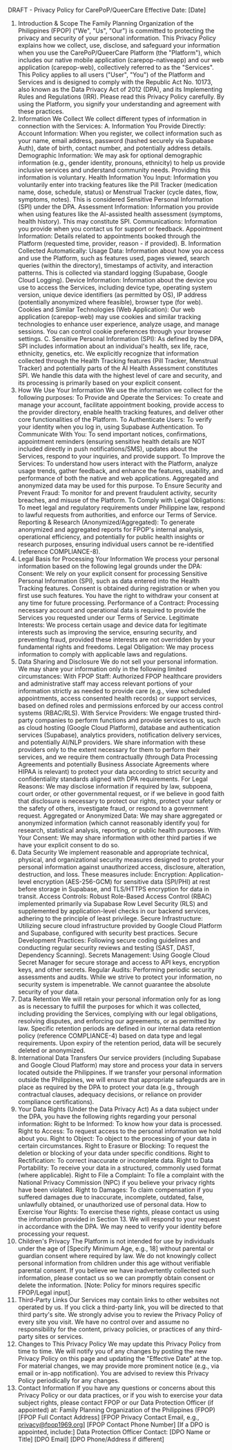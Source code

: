 DRAFT - Privacy Policy for CarePoP/QueerCare
Effective Date: [Date]
1. Introduction & Scope
The Family Planning Organization of the Philippines (FPOP) ("We", "Us", "Our") is committed to protecting the privacy and security of your personal information. This Privacy Policy explains how we collect, use, disclose, and safeguard your information when you use the CarePoP/QueerCare Platform (the "Platform"), which includes our native mobile application (carepop-nativeapp) and our web application (carepop-web), collectively referred to as the "Services".
This Policy applies to all users ("User", "You") of the Platform and Services and is designed to comply with the Republic Act No. 10173, also known as the Data Privacy Act of 2012 (DPA), and its Implementing Rules and Regulations (IRR). Please read this Privacy Policy carefully. By using the Platform, you signify your understanding and agreement with these practices.
2. Information We Collect
We collect different types of information in connection with the Services:
A. Information You Provide Directly:
Account Information: When you register, we collect information such as your name, email address, password (hashed securely via Supabase Auth), date of birth, contact number, and potentially address details.
Demographic Information: We may ask for optional demographic information (e.g., gender identity, pronouns, ethnicity) to help us provide inclusive services and understand community needs. Providing this information is voluntary.
Health Information You Input: Information you voluntarily enter into tracking features like the Pill Tracker (medication name, dose, schedule, status) or Menstrual Tracker (cycle dates, flow, symptoms, notes). This is considered Sensitive Personal Information (SPI) under the DPA.
Assessment Information: Information you provide when using features like the AI-assisted health assessment (symptoms, health history). This may constitute SPI.
Communications: Information you provide when you contact us for support or feedback.
Appointment Information: Details related to appointments booked through the Platform (requested time, provider, reason - if provided).
B. Information Collected Automatically:
Usage Data: Information about how you access and use the Platform, such as features used, pages viewed, search queries (within the directory), timestamps of activity, and interaction patterns. This is collected via standard logging (Supabase, Google Cloud Logging).
Device Information: Information about the device you use to access the Services, including device type, operating system version, unique device identifiers (as permitted by OS), IP address (potentially anonymized where feasible), browser type (for web).
Cookies and Similar Technologies (Web Application): Our web application (carepop-web) may use cookies and similar tracking technologies to enhance user experience, analyze usage, and manage sessions. You can control cookie preferences through your browser settings.
C. Sensitive Personal Information (SPI):
As defined by the DPA, SPI includes information about an individual's health, sex life, race, ethnicity, genetics, etc. We explicitly recognize that information collected through the Health Tracking features (Pill Tracker, Menstrual Tracker) and potentially parts of the AI Health Assessment constitutes SPI. We handle this data with the highest level of care and security, and its processing is primarily based on your explicit consent.
3. How We Use Your Information
We use the information we collect for the following purposes:
To Provide and Operate the Services: To create and manage your account, facilitate appointment booking, provide access to the provider directory, enable health tracking features, and deliver other core functionalities of the Platform.
To Authenticate Users: To verify your identity when you log in, using Supabase Authentication.
To Communicate With You: To send important notices, confirmations, appointment reminders (ensuring sensitive health details are NOT included directly in push notifications/SMS), updates about the Services, respond to your inquiries, and provide support.
To Improve the Services: To understand how users interact with the Platform, analyze usage trends, gather feedback, and enhance the features, usability, and performance of both the native and web applications. Aggregated and anonymized data may be used for this purpose.
To Ensure Security and Prevent Fraud: To monitor for and prevent fraudulent activity, security breaches, and misuse of the Platform.
To Comply with Legal Obligations: To meet legal and regulatory requirements under Philippine law, respond to lawful requests from authorities, and enforce our Terms of Service.
Reporting & Research (Anonymized/Aggregated): To generate anonymized and aggregated reports for FPOP's internal analysis, operational efficiency, and potentially for public health insights or research purposes, ensuring individual users cannot be re-identified (reference COMPLIANCE-8).
4. Legal Basis for Processing Your Information
We process your personal information based on the following legal grounds under the DPA:
Consent: We rely on your explicit consent for processing Sensitive Personal Information (SPI), such as data entered into the Health Tracking features. Consent is obtained during registration or when you first use such features. You have the right to withdraw your consent at any time for future processing.
Performance of a Contract: Processing necessary account and operational data is required to provide the Services you requested under our Terms of Service.
Legitimate Interests: We process certain usage and device data for legitimate interests such as improving the service, ensuring security, and preventing fraud, provided these interests are not overridden by your fundamental rights and freedoms.
Legal Obligation: We may process information to comply with applicable laws and regulations.
5. Data Sharing and Disclosure
We do not sell your personal information. We may share your information only in the following limited circumstances:
With FPOP Staff: Authorized FPOP healthcare providers and administrative staff may access relevant portions of your information strictly as needed to provide care (e.g., view scheduled appointments, access consented health records) or support services, based on defined roles and permissions enforced by our access control systems (RBAC/RLS).
With Service Providers: We engage trusted third-party companies to perform functions and provide services to us, such as cloud hosting (Google Cloud Platform), database and authentication services (Supabase), analytics providers, notification delivery services, and potentially AI/NLP providers. We share information with these providers only to the extent necessary for them to perform their services, and we require them contractually (through Data Processing Agreements and potentially Business Associate Agreements where HIPAA is relevant) to protect your data according to strict security and confidentiality standards aligned with DPA requirements.
For Legal Reasons: We may disclose information if required by law, subpoena, court order, or other governmental request, or if we believe in good faith that disclosure is necessary to protect our rights, protect your safety or the safety of others, investigate fraud, or respond to a government request.
Aggregated or Anonymized Data: We may share aggregated or anonymized information (which cannot reasonably identify you) for research, statistical analysis, reporting, or public health purposes.
With Your Consent: We may share information with other third parties if we have your explicit consent to do so.
6. Data Security
We implement reasonable and appropriate technical, physical, and organizational security measures designed to protect your personal information against unauthorized access, disclosure, alteration, destruction, and loss. These measures include:
Encryption: Application-level encryption (AES-256-GCM) for sensitive data (SPI/PHI) at rest before storage in Supabase, and TLS/HTTPS encryption for data in transit.
Access Controls: Robust Role-Based Access Control (RBAC) implemented primarily via Supabase Row Level Security (RLS) and supplemented by application-level checks in our backend services, adhering to the principle of least privilege.
Secure Infrastructure: Utilizing secure cloud infrastructure provided by Google Cloud Platform and Supabase, configured with security best practices.
Secure Development Practices: Following secure coding guidelines and conducting regular security reviews and testing (SAST, DAST, Dependency Scanning).
Secrets Management: Using Google Cloud Secret Manager for secure storage and access to API keys, encryption keys, and other secrets.
Regular Audits: Performing periodic security assessments and audits.
While we strive to protect your information, no security system is impenetrable. We cannot guarantee the absolute security of your data.
7. Data Retention
We will retain your personal information only for as long as is necessary to fulfill the purposes for which it was collected, including providing the Services, complying with our legal obligations, resolving disputes, and enforcing our agreements, or as permitted by law. Specific retention periods are defined in our internal data retention policy (reference COMPLIANCE-4) based on data type and legal requirements. Upon expiry of the retention period, data will be securely deleted or anonymized.
8. International Data Transfers
Our service providers (including Supabase and Google Cloud Platform) may store and process your data in servers located outside the Philippines. If we transfer your personal information outside the Philippines, we will ensure that appropriate safeguards are in place as required by the DPA to protect your data (e.g., through contractual clauses, adequacy decisions, or reliance on provider compliance certifications).
9. Your Data Rights (Under the Data Privacy Act)
As a data subject under the DPA, you have the following rights regarding your personal information:
Right to be Informed: To know how your data is processed.
Right to Access: To request access to the personal information we hold about you.
Right to Object: To object to the processing of your data in certain circumstances.
Right to Erasure or Blocking: To request the deletion or blocking of your data under specific conditions.
Right to Rectification: To correct inaccurate or incomplete data.
Right to Data Portability: To receive your data in a structured, commonly used format (where applicable).
Right to File a Complaint: To file a complaint with the National Privacy Commission (NPC) if you believe your privacy rights have been violated.
Right to Damages: To claim compensation if you suffered damages due to inaccurate, incomplete, outdated, false, unlawfully obtained, or unauthorized use of personal data.
How to Exercise Your Rights: To exercise these rights, please contact us using the information provided in Section 13. We will respond to your request in accordance with the DPA. We may need to verify your identity before processing your request.
10. Children's Privacy
The Platform is not intended for use by individuals under the age of [Specify Minimum Age, e.g., 18] without parental or guardian consent where required by law. We do not knowingly collect personal information from children under this age without verifiable parental consent. If you believe we have inadvertently collected such information, please contact us so we can promptly obtain consent or delete the information. [Note: Policy for minors requires specific FPOP/Legal input].
11. Third-Party Links
Our Services may contain links to other websites not operated by us. If you click a third-party link, you will be directed to that third party's site. We strongly advise you to review the Privacy Policy of every site you visit. We have no control over and assume no responsibility for the content, privacy policies, or practices of any third-party sites or services.
12. Changes to This Privacy Policy
We may update this Privacy Policy from time to time. We will notify you of any changes by posting the new Privacy Policy on this page and updating the "Effective Date" at the top. For material changes, we may provide more prominent notice (e.g., via email or in-app notification). You are advised to review this Privacy Policy periodically for any changes.
13. Contact Information
If you have any questions or concerns about this Privacy Policy or our data practices, or if you wish to exercise your data subject rights, please contact FPOP or our Data Protection Officer (if appointed) at:
Family Planning Organization of the Philippines (FPOP)
[FPOP Full Contact Address]
[FPOP Privacy Contact Email, e.g., privacy@fpop1969.org]
[FPOP Contact Phone Number]
[If a DPO is appointed, include:]
Data Protection Officer Contact:
[DPO Name or Title]
[DPO Email]
[DPO Phone/Address if different] 